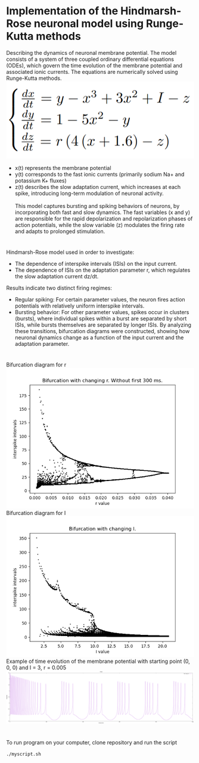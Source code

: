# Implementation of the Hindmarsh-Rose neuronal model using Runge-Kutta methods
Describing the dynamics of neuronal membrane potential. The model consists of a system of three coupled ordinary differential equations (ODEs), which govern the time evolution of the membrane potential and associated ionic currents. The equations are numerically solved using Runge-Kutta methods.<br />
![](/HR_model_ODE.png)
* x(t) represents the membrane potential 
* y(t) corresponds to the fast ionic currents (primarily sodium Na+ and potassium K+ fluxes)
* z(t) describes the slow adaptation current, which increases at each spike, introducing long-term modulation of neuronal activity.<br /><br />
This model captures bursting and spiking behaviors of neurons, by incorporating both fast and slow dynamics. The fast variables (x and y) are responsible for the rapid depolarization and repolarization phases of action potentials, while the slow variable (z) modulates the firing rate and adapts to prolonged stimulation.
# 
Hindmarsh-Rose model used in order to investigate:
+ The dependence of interspike intervals (ISIs) on the input current.
+ The dependence of ISIs on the adaptation parameter r, which regulates the slow adaptation current dz/dt.

Results indicate two distinct firing regimes:
+ Regular spiking: For certain parameter values, the neuron fires action potentials with relatively uniform interspike intervals.
+ Bursting behavior: For other parameter values, spikes occur in clusters (bursts), where individual spikes within a burst are separated by short ISIs, while bursts themselves are separated by longer ISIs.
By analyzing these transitions, bifurcation diagrams were constructed, showing how neuronal dynamics change as a function of the input current and the adaptation parameter.
#
Bifurcation diagram for r<br />
![](/r_bif.png)<br />
Bifurcation diagram for I<br />
![](/I_bif.png)<br />
Example of time evolution of the membrane potential with starting point (0, 0, 0) and I = 3, r = 0.005<br />
![](/plot_x_t.png)<br />
#
To run program on your computer, clone repository and run the script<br />
```
./myscript.sh
```
